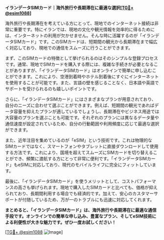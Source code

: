 **イランデータSIMカード｜海外旅行や長期滞在に最適な選択[[TG💪+ @esim1088](https://t.me/s/esim1088)]**

海外旅行や長期滞在を考えている方にとって、現地でのインターネット接続は非常に重要です。特にイランでは、現地の文化や観光情報を効率的に得るためには、インターネットの利用が欠かせません。そんな時に活躍するのが「イランデータSIMカード」です。このSIMカードは、短期間の観光から長期滞在まで幅広く対応しており、現地での通信をスムーズに行うことができます。

まず、このSIMカードの特徴として挙げられるのはそのシンプルな登録プロセスです。通常、現地でSIMカードを購入する際には、複雑な手続きが必要となることがありますが、「イランデータSIMカード」はオンラインで簡単に申し込むことができます。これにより、空港到着時やホテル到着後にすぐにインターネットを使用することが可能です。また、言語の壁を感じることなく、日本語や英語でサポートを受けられるのも嬉しいポイントです。

さらに、「イランデータSIMカード」にはさまざまなプランが用意されており、自分のニーズに合わせて選ぶことができます。例えば、短期間の観光であればデータ容量を抑えたプランが適しているでしょうし、長期滞在やビジネス用途では大容量のプランを選ぶことも可能です。それぞれのプランには異なるデータ量や通信速度が設定されているため、自分の行動範囲や利用頻度に応じて最適な選択ができます。

また、近年注目を集めているのが「eSIM」という技術です。これは物理的なSIMカードではなく、スマートフォンやタブレットに直接ダウンロードして使用する方法です。これにより、国境を超えてスムーズにSIMカードを切り替えることができ、頻繁に渡航する方にとって非常に便利です。「イランデータSIMカード」もeSIMに対応しており、現代のモバイルライフに完全にフィットしています。

最後に、「イランデータSIMカード」を使うメリットとして、コストパフォーマンスの高さも挙げられます。現地で購入したSIMカードと比べても、価格が抑えられており、長期間利用する場合でも経済的です。加えて、安心のカスタマーサポートが付随しているため、万が一のトラブルにも迅速に対応してくれます。

**まとめると、「イランデータSIMカード」は、海外旅行や長期滞在に最適な通信手段です。オンラインでの簡単な申し込み、豊富なプラン、そしてeSIM技術による利便性が大きな魅力です。ぜひ一度お試しください！**

[[TG💪+ @esim1088](https://t.me/s/esim1088) ![Image](https://i.postimg.cc/Y0z9fWf4/image.png)]
